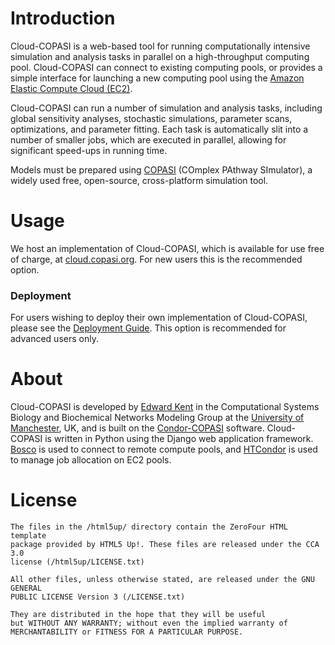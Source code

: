 # Introduction


Cloud-COPASI is a web-based tool for running computationally intensive simulation and analysis tasks in parallel on a high-throughput computing pool. Cloud-COPASI can connect to existing computing pools, or provides a simple interface for launching a new computing pool using the [Amazon Elastic Compute Cloud (EC2)](http://aws.amazon.com).

Cloud-COPASI can run a number of simulation and analysis tasks, including global sensitivity analyses, stochastic simulations, parameter scans, optimizations, and parameter fitting. Each task is automatically slit into a number of smaller jobs, which are executed in parallel, allowing for significant speed-ups in running time.

Models must be prepared using [COPASI](http://www.copasi.org) (COmplex PAthway SImulator), a widely used free, open-source, cross-platform simulation tool.

# Usage
We host an implementation of Cloud-COPASI, which is available for use free of charge, at [cloud.copasi.org](http://cloud.copasi.org). For new users this is the recommended option.

### Deployment
For users wishing to deploy their own implementation of Cloud-COPASI, please see the [Deployment Guide](https://github.com/edkent/cloud-copasi/wiki/Deployment). This option is recommended for advanced users only.

# About
Cloud-COPASI is developed by [Edward Kent](http://www.comp-sys-bio.org) in the Computational Systems Biology and Biochemical Networks Modeling Group at the [University of Manchester](http://www.manchester.ac.uk), UK, and is built on the [Condor-COPASI](http://code.google.com/p/condor-copasi) software. Cloud-COPASI is written in Python using the Django web application framework. [Bosco](http://bosco.opensciencegrid.org/) is used to connect to remote compute pools, and [HTCondor](http://research.cs.wisc.edu/htcondor/) is used to manage job allocation on EC2 pools.

# License
    The files in the /html5up/ directory contain the ZeroFour HTML template
    package provided by HTML5 Up!. These files are released under the CCA 3.0
    license (/html5up/LICENSE.txt)
    
    All other files, unless otherwise stated, are released under the GNU GENERAL
    PUBLIC LICENSE Version 3 (/LICENSE.txt)
    
    They are distributed in the hope that they will be useful
    but WITHOUT ANY WARRANTY; without even the implied warranty of
    MERCHANTABILITY or FITNESS FOR A PARTICULAR PURPOSE.  